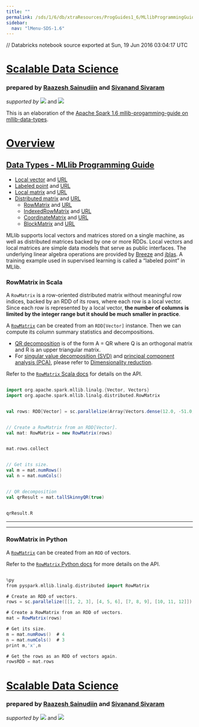 ```yaml
---
title: ""
permalink: /sds/1/6/db/xtraResources/ProgGuides1_6/MLlibProgrammingGuide/dataTypes/005_RowMatrix/
sidebar:
  nav: "lMenu-SDS-1.6"
---
```


// Databricks notebook source exported at Sun, 19 Jun 2016 03:04:17 UTC


# [Scalable Data Science](http://www.math.canterbury.ac.nz/~r.sainudiin/courses/ScalableDataScience/)


### prepared by [Raazesh Sainudiin](https://nz.linkedin.com/in/raazesh-sainudiin-45955845) and [Sivanand Sivaram](https://www.linkedin.com/in/sivanand)

*supported by* [![](https://raw.githubusercontent.com/raazesh-sainudiin/scalable-data-science/master/images/databricks_logoTM_200px.png)](https://databricks.com/)
and 
[![](https://raw.githubusercontent.com/raazesh-sainudiin/scalable-data-science/master/images/AWS_logoTM_200px.png)](https://www.awseducate.com/microsite/CommunitiesEngageHome)





This is an elaboration of the [Apache Spark 1.6 mllib-progamming-guide on mllib-data-types](http://spark.apache.org/docs/latest/mllib-data-types.html).

# [Overview](/#workspace/scalable-data-science/xtraResources/ProgGuides1_6/MLlibProgrammingGuide/000_MLlibProgGuide)

## [Data Types - MLlib Programming Guide](/#workspace/scalable-data-science/xtraResources/ProgGuides1_6/MLlibProgrammingGuide/dataTypes/000_dataTypesProgGuide)

-   [Local vector](/#workspace/scalable-data-science/xtraResources/ProgGuides1_6/MLlibProgrammingGuide/dataTypes/001_LocalVector) and [URL](http://spark.apache.org/docs/latest/mllib-data-types.html#local-vector)
-   [Labeled point](/#workspace/scalable-data-science/xtraResources/ProgGuides1_6/MLlibProgrammingGuide/dataTypes/002_LabeledPoint) and [URL](http://spark.apache.org/docs/latest/mllib-data-types.html#labeled-point)
-   [Local matrix](/#workspace/scalable-data-science/xtraResources/ProgGuides1_6/MLlibProgrammingGuide/dataTypes/003_LocalMatrix) and [URL](http://spark.apache.org/docs/latest/mllib-data-types.html#local-matrix)
-   [Distributed matrix](/#workspace/scalable-data-science/xtraResources/ProgGuides1_6/MLlibProgrammingGuide/dataTypes/004_DistributedMatrix) and [URL](http://spark.apache.org/docs/latest/mllib-data-types.html#distributed-matrix)
    -   [RowMatrix](/#workspace/scalable-data-science/xtraResources/ProgGuides1_6/MLlibProgrammingGuide/dataTypes/005_RowMatrix) and [URL](http://spark.apache.org/docs/latest/mllib-data-types.html#rowmatrix)
    -   [IndexedRowMatrix](/#workspace/scalable-data-science/xtraResources/ProgGuides1_6/MLlibProgrammingGuide/dataTypes/006_IndexedRowMatrix) and [URL](http://spark.apache.org/docs/latest/mllib-data-types.html#indexedrowmatrix)
    -   [CoordinateMatrix](/#workspace/scalable-data-science/xtraResources/ProgGuides1_6/MLlibProgrammingGuide/dataTypes/007_CoordinateMatrix) and [URL](http://spark.apache.org/docs/latest/mllib-data-types.html#coordinatematrix)
    -   [BlockMatrix](/#workspace/scalable-data-science/xtraResources/ProgGuides1_6/MLlibProgrammingGuide/dataTypes/008_BlockMatrix) and [URL](http://spark.apache.org/docs/latest/mllib-data-types.html#blockmatrix)

MLlib supports local vectors and matrices stored on a single machine, as
well as distributed matrices backed by one or more RDDs. Local vectors
and local matrices are simple data models that serve as public
interfaces. The underlying linear algebra operations are provided by
[Breeze](http://www.scalanlp.org/) and [jblas](http://jblas.org/). A
training example used in supervised learning is called a “labeled point”
in MLlib.





### RowMatrix in Scala

A `RowMatrix` is a row-oriented distributed matrix without meaningful
row indices, backed by an RDD of its rows, where each row is a local
vector. Since each row is represented by a local vector, **the number of
columns is limited by the integer range but it should be much smaller in
practice**.

A [`RowMatrix`](http://spark.apache.org/docs/latest/api/scala/index.html#org.apache.spark.mllib.linalg.distributed.RowMatrix)
can be created from an `RDD[Vector]` instance. Then we can compute its
column summary statistics and decompositions. 

* [QR decomposition](https://en.wikipedia.org/wiki/QR_decomposition) is of the form A = QR where Q is an orthogonal matrix and R is an upper triangular matrix. 
* For [singular value decomposition (SVD)](https://en.wikipedia.org/wiki/Singular_value_decomposition) and [principal component analysis (PCA)](https://en.wikipedia.org/wiki/Principal_component_analysis), please refer to [Dimensionality reduction](http://spark.apache.org/docs/latest/mllib-dimensionality-reduction.html).

Refer to the [`RowMatrix` Scala docs](http://spark.apache.org/docs/latest/api/scala/index.html#org.apache.spark.mllib.linalg.distributed.RowMatrix)
for details on the API.


```scala

import org.apache.spark.mllib.linalg.{Vector, Vectors}
import org.apache.spark.mllib.linalg.distributed.RowMatrix

```
```scala

val rows: RDD[Vector] = sc.parallelize(Array(Vectors.dense(12.0, -51.0, 4.0), Vectors.dense(6.0, 167.0, -68.0), Vectors.dense(-4.0, 24.0, -41.0))) // an RDD of local vectors

```
```scala

// Create a RowMatrix from an RDD[Vector].
val mat: RowMatrix = new RowMatrix(rows)

```
```scala

mat.rows.collect

```
```scala

// Get its size.
val m = mat.numRows()
val n = mat.numCols()

```
```scala

// QR decomposition
val qrResult = mat.tallSkinnyQR(true)

```
```scala

qrResult.R

```



***
***
### RowMatrix in Python

A [`RowMatrix`](http://spark.apache.org/docs/latest/api/python/pyspark.mllib.html#pyspark.mllib.linalg.distributed.RowMatrix)
can be created from an `RDD` of vectors.

Refer to the [`RowMatrix` Python docs](http://spark.apache.org/docs/latest/api/python/pyspark.mllib.html#pyspark.mllib.linalg.distributed.RowMatrix)
for more details on the API.


```scala

%py
from pyspark.mllib.linalg.distributed import RowMatrix

# Create an RDD of vectors.
rows = sc.parallelize([[1, 2, 3], [4, 5, 6], [7, 8, 9], [10, 11, 12]])

# Create a RowMatrix from an RDD of vectors.
mat = RowMatrix(rows)

# Get its size.
m = mat.numRows()  # 4
n = mat.numCols()  # 3
print m,'x',n

# Get the rows as an RDD of vectors again.
rowsRDD = mat.rows

```




# [Scalable Data Science](http://www.math.canterbury.ac.nz/~r.sainudiin/courses/ScalableDataScience/)


### prepared by [Raazesh Sainudiin](https://nz.linkedin.com/in/raazesh-sainudiin-45955845) and [Sivanand Sivaram](https://www.linkedin.com/in/sivanand)

*supported by* [![](https://raw.githubusercontent.com/raazesh-sainudiin/scalable-data-science/master/images/databricks_logoTM_200px.png)](https://databricks.com/)
and 
[![](https://raw.githubusercontent.com/raazesh-sainudiin/scalable-data-science/master/images/AWS_logoTM_200px.png)](https://www.awseducate.com/microsite/CommunitiesEngageHome)
